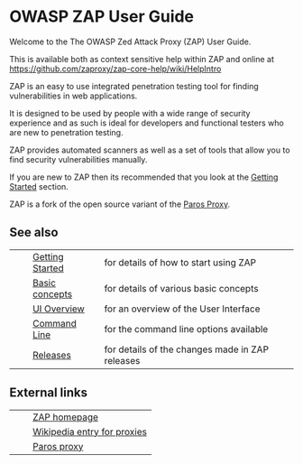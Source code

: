 # OWASP ZAP User Guide #

Welcome to the The OWASP Zed Attack Proxy (ZAP) User Guide.

This is available both as context sensitive help within ZAP and online at https://github.com/zaproxy/zap-core-help/wiki/HelpIntro

ZAP is an easy to use integrated penetration testing tool for finding vulnerabilities in web applications.

It is designed to be used by people with a wide range of security experience and as such is ideal for developers and functional testers who are new to penetration testing.

ZAP provides automated scanners as well as a set of tools that allow you to find security vulnerabilities manually.

If you are new to ZAP then its recommended that you look at the [Getting Started][] section.

ZAP is a fork of the open source variant of the [Paros Proxy][].

## See also ##

<table> 
 <tbody>
  <tr>
   <td>&nbsp;&nbsp;&nbsp;&nbsp;</td>
   <td> <a href="HelpStartStart" rel="nofollow">Getting Started</a></td>
   <td>for details of how to start using ZAP</td>
  </tr> 
  <tr>
   <td>&nbsp;&nbsp;&nbsp;&nbsp;</td>
   <td> <a href="HelpStartConceptsConcepts" rel="nofollow">Basic concepts</a></td>
   <td>for details of various basic concepts</td>
  </tr> 
  <tr>
   <td>&nbsp;&nbsp;&nbsp;&nbsp;</td>
   <td> <a href="HelpUiOverview" rel="nofollow">UI Overview</a></td>
   <td>for an overview of the User Interface</td>
  </tr> 
  <tr>
   <td>&nbsp;&nbsp;&nbsp;&nbsp;</td>
   <td> <a href="HelpCmdline" rel="nofollow">Command Line</a></td>
   <td>for the command line options available</td>
  </tr> 
  <tr>
   <td>&nbsp;&nbsp;&nbsp;&nbsp;</td>
   <td> <a href="HelpReleasesReleases" rel="nofollow">Releases</a></td>
   <td>for details of the changes made in ZAP releases</td>
  </tr> 
 </tbody>
</table>

## External links ##

<table> 
 <tbody>
  <tr>
   <td>&nbsp;&nbsp;&nbsp;&nbsp;</td>
   <td><a href="https://www.owasp.org/index.php/ZAP" rel="nofollow">ZAP homepage</a></td>
  </tr> 
  <tr>
   <td>&nbsp;&nbsp;&nbsp;&nbsp;</td>
   <td><a href="http://en.wikipedia.org/wiki/Proxy_server" rel="nofollow">Wikipedia entry for proxies</a></td>
  </tr> 
  <tr>
   <td>&nbsp;&nbsp;&nbsp;&nbsp;</td>
   <td><a href="http://www.parosproxy.org" rel="nofollow">Paros proxy</a></td>
  </tr> 
 </tbody>
</table>



[Getting Started]: HelpStartStart
[Paros Proxy]: HelpParos